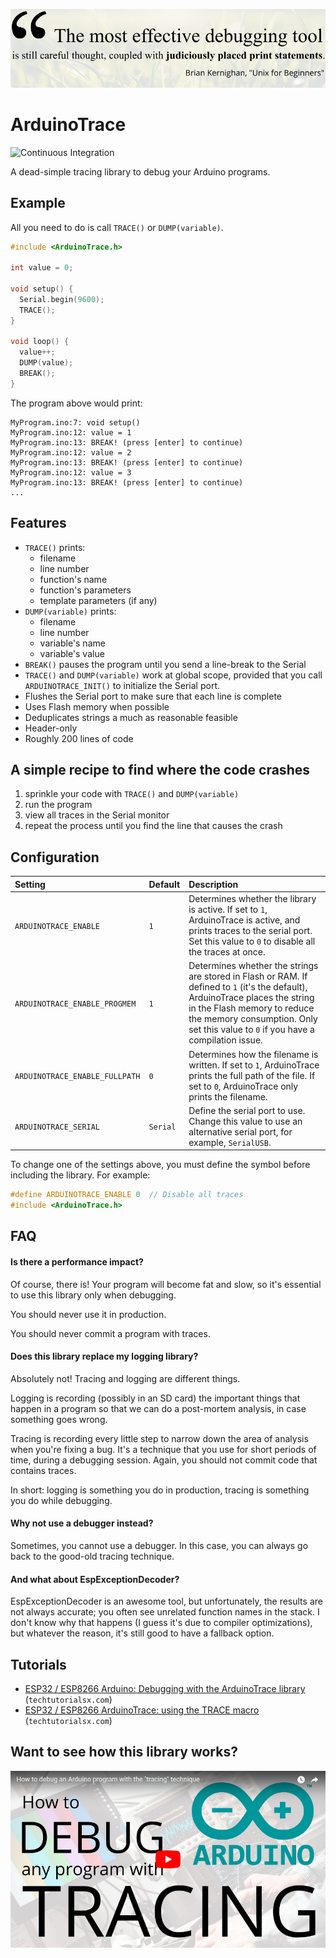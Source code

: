 ![A quote from Brian Kernighan](extras/img/banner.png)

ArduinoTrace
============

![Continuous Integration](https://github.com/bblanchon/ArduinoTrace/workflows/Continuous%20Integration/badge.svg)

A dead-simple tracing library to debug your Arduino programs.

## Example

All you need to do is call `TRACE()` or `DUMP(variable)`.

```c++
#include <ArduinoTrace.h>

int value = 0;

void setup() {
  Serial.begin(9600);
  TRACE();
}

void loop() {
  value++;
  DUMP(value);
  BREAK();
}
```

The program above would print:

```text
MyProgram.ino:7: void setup()
MyProgram.ino:12: value = 1
MyProgram.ino:13: BREAK! (press [enter] to continue)
MyProgram.ino:12: value = 2
MyProgram.ino:13: BREAK! (press [enter] to continue)
MyProgram.ino:12: value = 3
MyProgram.ino:13: BREAK! (press [enter] to continue)
...
```

## Features

* `TRACE()` prints:
    - filename
    - line number
    - function's name
    - function's parameters
    - template parameters (if any)
* `DUMP(variable)` prints:
    - filename
    - line number
    - variable's name
    - variable's value
* `BREAK()` pauses the program until you send a line-break to the Serial
* `TRACE()` and `DUMP(variable)` work at global scope, provided that you call `ARDUINOTRACE_INIT()` to initialize the Serial port.
* Flushes the Serial port to make sure that each line is complete
* Uses Flash memory when possible
* Deduplicates strings a much as reasonable feasible
* Header-only
* Roughly 200 lines of code

## A simple recipe to find where the code crashes

1. sprinkle your code with `TRACE()` and `DUMP(variable)`
2. run the program
3. view all traces in the Serial monitor
4. repeat the process until you find the line that causes the crash

## Configuration

| Setting                        | Default  | Description                                                                                                                                                                                                                                       |
|:-------------------------------|:---------|:--------------------------------------------------------------------------------------------------------------------------------------------------------------------------------------------------------------------------------------------------|
| `ARDUINOTRACE_ENABLE`          | `1`      | Determines whether the library is active. If set to `1`, ArduinoTrace is active, and prints traces to the serial port. Set this value to `0` to disable all the traces at once.                                                                   |
| `ARDUINOTRACE_ENABLE_PROGMEM`  | `1`      | Determines whether the strings are stored in Flash or RAM. If defined to `1` (it's the default), ArduinoTrace places the string in the Flash memory to reduce the memory consumption. Only set this value to `0` if you have a compilation issue. |
| `ARDUINOTRACE_ENABLE_FULLPATH` | `0`      | Determines how the filename is written. If set to `1`, ArduinoTrace prints the full path of the file. If set to `0`, ArduinoTrace only prints the filename.                                                                                       |
| `ARDUINOTRACE_SERIAL`          | `Serial` | Define the serial port to use. Change this value to use an alternative serial port, for example, `SerialUSB`.                                                                                                                                     |

To change one of the settings above, you must define the symbol before including the library. For example:

```c++
#define ARDUINOTRACE_ENABLE 0  // Disable all traces
#include <ArduinoTrace.h>
```

## FAQ

#### Is there a performance impact?

Of course, there is! Your program will become fat and slow, so it's essential to use this 
library only when debugging.

You should never use it in production.

You should never commit a program with traces.

#### Does this library replace my logging library?

Absolutely not! Tracing and logging are different things.

Logging is recording (possibly in an SD card) the important things that happen in a program so that we can do a post-mortem analysis, in case something goes wrong.

Tracing is recording every little step to narrow down the area of analysis when you're
fixing a bug. It's a technique that you use for short periods of time, during a debugging session.
Again, you should not commit code that contains traces.

In short: logging is something you do in production, tracing is something you do while debugging.

#### Why not use a debugger instead?

Sometimes, you cannot use a debugger.
In this case, you can always go back to the good-old tracing technique.

#### And what about EspExceptionDecoder?

EspExceptionDecoder is an awesome tool, but unfortunately, the results are not always accurate; you
often see unrelated function names in the stack.
I don't know why that happens (I guess it's due to compiler optimizations), but whatever the reason, it's still good to have a fallback option.

## Tutorials

* [ESP32 / ESP8266 Arduino: Debugging with the ArduinoTrace library](https://techtutorialsx.com/2018/10/11/esp32-esp8266-arduino-debugging-with-the-arduinotrace-library/) (`techtutorialsx.com`)
* [ESP32 / ESP8266 ArduinoTrace: using the TRACE macro](https://techtutorialsx.com/2018/10/12/esp32-esp8266-arduinotrace-using-the-trace-macro/) (`techtutorialsx.com`)

## Want to see how this library works?

[![Youtube video: How to debug any Arduino program with tracing](extras/img/video-thumbnail.png)](https://youtu.be/JHMpszgzWSg)
